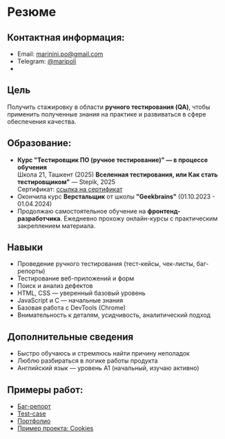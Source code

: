 # Резюме

## Контактная информация:
- Email: [marinini.po@gmail.com](mailto:marinini.po@gmail.com)
- Telegram: [@maripoli](https://t.me/Maripoli)
- 
## Цель

Получить стажировку в области **ручного тестирования (QA)**, чтобы применить полученные знания на практике и развиваться в сфере обеспечения качества.

## Образование:
- **Курс "Тестировщик ПО (ручное тестирование)" — в процессе обучения**  
  Школа 21, Ташкент (2025)
**Вселенная тестирования, или Как стать тестировщиком"** — Stepik, 2025  
  Сертификат: [ссылка на сертификат](https://stepik.org/cert/2880428)
- Окончила курс **Верстальщик** от школы **"Geekbrains"** (01.10.2023 - 01.04.2024)
- Продолжаю самостоятельное обучение на **фронтенд-разработчика**. Ежедневно прохожу онлайн-курсы с практическим закреплением материала.

## Навыки

- Проведение ручного тестирования (тест-кейсы, чек-листы, баг-репорты)
- Тестирование веб-приложений и форм
- Поиск и анализ дефектов
- HTML, CSS — уверенный базовый уровень
- JavaScript и C — начальные знания
- Базовая работа с DevTools (Chrome)
- Внимательность к деталям, усидчивость, аналитический подход

## Дополнительные сведения

- Быстро обучаюсь и стремлюсь найти причину неполадок  
- Люблю разбираться в логике работы продукта  
- Английский язык — уровень A1 (начальный, изучаю активно)

## Примеры работ:
- [Баг-репорт](https://github.com/MarininiPo/Bug-report)
- [Test-case](https://github.com/MarininiPo/---)
- [Портфолио](https://portfolio-coral-gamma-72.vercel.app/)
- [Пример проекта: Cookies](https://cookies-phi.vercel.app/)


